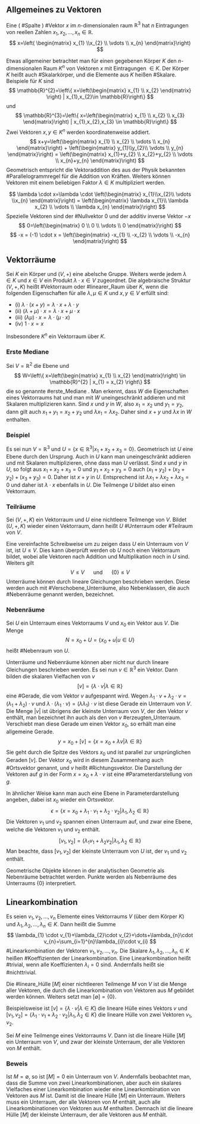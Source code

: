 ## Allgemeines zu Vektoren
Eine ( #Spalte ) #Vektor $x$ im $n$-dimensionalen raum $\mathbb{R}^{3}$ hat $n$ Eintragungen von reellen Zahlen $x_{1},x_{2},\dots ,x_{n} \in \mathbb{R}$.
$$
x=\left( \begin{matrix}
x_{1} \\x_{2} \\ \vdots \\ x_{n}
\end{matrix}\right)
$$

Etwas allgemeiner betrachtet man für einen gegebenen Körper $K$ den $n$-dimensionalen Raum $K^{n}$ von Vektoren $x$ mit Eintragungen $\in K$. Der Körper $K$ heißt auch #Skalarkörper, und die Elemente aus $K$ heißen #Skalare.  Beispiele für $K$ sind
$$
\mathbb{R}^{2}=\left\{  x=\left(\begin{matrix}
x_{1} \\ x_{2}
\end{matrix} \right) | x_{1},x_{2}\in \mathbb{R}\right\}
$$
und
$$
\mathbb{R}^{3}=\left\{ x=\left(\begin{matrix}
x_{1} \\ x_{2} \\ x_{3}
\end{matrix}\right) | x_{1},x_{2},x_{3} \in \mathbb{R}\right\}
$$
Zwei Vektoren $x,y \in K^{n}$ werden koordinatenweise addiert.
$$
x+y=\left(\begin{matrix}
x_{1} \\ x_{2} \\ \vdots \\ x_{n}
\end{matrix}\right) + \left(\begin{matrix}
y_{1}\\y_{2}\\ \vdots \\ y_{n}
\end{matrix}\right) = \left(\begin{matrix}
x_{1}+y_{2} \\ x_{2}+y_{2} \\ \vdots \\ x_{n}+y_{n}
\end{matrix}\right)
$$
Geometrisch entspricht die Vektoraddition des aus der Physik bekannten #Parallelogrammregel für die Addition von Kräften. Weiters können Vektoren mit einem beliebigen Faktor $\lambda\in K$ multipliziert werden.

$$
\lambda \cdot x=\lambda \cdot \left(\begin{matrix}
x_{1}\\x_{2}\\ \vdots \\x_{n}
\end{matrix}\right) = \left(\begin{matrix}
\lambda x_{1}\\ \lambda x_{2} \\ \vdots \\ \lambda x_{n}
\end{matrix}\right)
$$Spezielle Vektoren sind der #Nullvektor $0$ und der additiv inverse Vektor $-x$
$$
0=\left(\begin{matrix}
0 \\ 0 \\ \vdots \\ 0
\end{matrix}\right)
$$
$$
-x = (-1) \cdot x = \left(\begin{matrix}
-x_{1} \\ -x_{2} \\ \vdots \\ -x_{n}
\end{matrix}\right)
$$
## Vektorräume

Sei $K$ ein Körper und $(V,+)$ eine abelsche Gruppe. Weiters werde jedem $\lambda \in K$ und $x \in V$ ein Produkt $\lambda \cdot x \in V$ zugeordnet. 
Die algebraische Struktur $(V,+,K)$ heißt #Vektorraum oder #linearer_Raum über $K$, wenn die folgenden Eigenschaften für alle $\lambda, \mu \in K$ und $x,y \in V$ erfüllt sind:

- (i) $\lambda \cdot (x+y)=\lambda \cdot x + \lambda \cdot y$
- (ii) $(\lambda +\mu) \cdot x=\lambda \cdot x+\mu \cdot x$
- (iii) $(\lambda \mu)\cdot x=\lambda \cdot(\mu \cdot x)$
- (iv) $1 \cdot x = x$


Insbesondere $K^{n}$ ein Vektorraum über $K$. 

### Erste Mediane
Sei $V=\mathbb{R}^{2}$ die Ebene und
$$
W=\left\{  x=\left(\begin{matrix}
x_{1} \\ x_{2}
\end{matrix}\right) \in \mathbb{R}^{2} | x_{1} = x_{2} \right\}
$$
die so genannte #erste_Mediane . Man erkennt, dass $W$ die Eigenschaften eines Vektorraums hat und man mit $W$ uneingeschränkt addieren und mit Skalaren multiplizieren kann. Sind $x$ und $y$ in $W$, also $x_{1}=x_{2}$ und $y_{1} = y_{2}$, dann gilt auch $x_{1}+y_{1}=x_{2}+y_{2}$ und $\lambda x_{1} = \lambda x_{2}$. Daher sind $x+y$ und $\lambda x$ in $W$ enthalten.

### Beispiel
Es sei nun $V=\mathbb{R}^{3}$ und $U=\{ x\in \mathbb{R}^{3} |x_{1}+x_{2}+x_{3}=0 \}$. Geometrisch ist $U$ eine Ebene durch den Ursprung. Auch in $U$ kann man uneingeschränkt addieren und mit Skalaren multiplizieren, ohne dass man $U$ verlässt. Sind $x$ und $y$ in $U$, so folgt aus $x_{1}+x_{2}+x_{3}=0$ und $y_{1}+x_{2}+y_{3}=0$ auch $(x_{1}+y_{2})+(x_{2}+y_{2})+(x_{3}+y_{3})=0$. Daher ist $x+y$ in $U$. Entsprechend ist $\lambda x_{1}+\lambda x_{2}+\lambda x_{3}=0$ und daher ist $\lambda \cdot x$ ebenfalls in $U$. Die Teilmenge $U$ bildet also einen Vektorraum.


### Teilräume
Sei $(V,+,K)$ ein Vektorraum und $U$ eine nichtleere Teilmenge von $V$. Bildet $(U,+,K)$ wieder einen Vektorraum, dann heißt $U$ #Unterraum oder #Teilraum von $V$.

Eine vereinfachte Schreibweise um zu zeigen dass $U$ ein Unterraum von $V$ ist, ist $U\leq V$. Dies kann überprüft werden ob $U$ noch einen Vektorraum bildet, wobei alle Vektoren nach Addition und Multiplikation noch in $U$ sind. Weiters gilt
$$
V\leq V ~~~~~ \text{ und } ~~~~~ \{ 0 \} \leq V
$$
Unterräume können durch lineare Gleichungen beschrieben werden. Diese werden auch mit #Verschobene_Unterräume, also Nebenklassen, die auch #Nebenräume genannt werden, bezeichnet.

### Nebenräume
Sei $U$ ein Unterraum eines Vektorraums $V$ und $x_{0}$ ein Vektor aus $V$. Die Menge
$$
N=x_{0}+U=\{ x_{0}+u|u\in U \}
$$
heißt #Nebenraum von $U$.

Unterräume und Nebenräume können aber nicht nur durch lineare Gleichungen beschrieben werden. Es sei nun $v \in \mathbb{R}^{3}$ ein Vektor. Dann bilden die skalaren Vielfachen von $v$
$$
[v]=\{ \lambda \cdot v|\lambda\in \mathbb{R} \}
$$
eine #Gerade, die vom Vektor $v$ aufgespannt wird. Wegen $\lambda_{1}\cdot v+\lambda_{2}\cdot v=(\lambda_{1}+\lambda_{2})\cdot v$ und $\lambda \cdot(\lambda_{1} \cdot v)=(\lambda \lambda_{1})\cdot v$ ist diese Gerade ein Unterraum von $V$. Die Menge $|v|$ ist übrigens der kleinste Unterraum von $V$, der den Vektor $v$ enthält, man bezeichnet ihn auch als den von $v$ #erzeugten_Unterraum. Verschiebt man diese Gerade um einen Vektor $x_{0}$, so erhält man eine allgemeine Gerade.
$$
y=x_{0}+[v]=\{ x=x_{0}+\lambda v|\lambda\in \mathbb{R} \}
$$
Sie geht durch die Spitze des Vektors $x_{0}$ und ist parallel zur ursprünglichen Geraden $[v]$. Der Vektor $x_{0}$ wird in diesem Zusammenhang auch #Ortsvektor genannt, und $v$ heißt #Richtungsvektor. Die Darstellung der Vektoren auf $g$ in der Form $x=x_{0}+\lambda \cdot v$ ist eine #Parameterdarstellung von $g$.

In ähnlicher Weise kann man auch eine Ebene in Parameterdarstellung angeben, dabei ist $x_{0}$ wieder ein Ortsvektor.
$$
\epsilon=\{ x=x_{0}+\lambda_{1}\cdot v_{1}+\lambda_{2}\cdot v_{2} | \lambda_{1},\lambda_{2} \in \mathbb{R} \}
$$
Die Vektoren $v_{1}$ und $v_{2}$ spannen einen Unterraum auf, und zwar eine Ebene, welche die Vektoren $v_{1}$ und $v_{2}$ enthält.
$$
[v_{1},v_{2}] = \{ \lambda_{1}v_{1}+\lambda_{2}v_{2} | \lambda_{1},\lambda_{2} \in \mathbb{R} \}
$$
Man beachte, dass $[v_{1},v_{2}]$ der kleinste Unterraum von $U$ ist, der $v_{1}$ und $v_{2}$ enthält.

Geometrische Objekte können in der analytischen Geometrie als Nebenräume betrachtet werden. Punkte werden als Nebenräume des Unterraums $\{ 0 \}$ interpretiert.

## Linearkombination
Es seien $v_{1},v_{2},\dots,v_{n}$ Elemente eines Vektorraums $V$ (über dem Körper $K$) und $\lambda_{1},\lambda_{2},\dots,\lambda_{n} \in K$. Dann heißt die Summe
$$
\lambda_{1} \cdot v_{1}+\lambda_{2}\cdot v_{2}+\dots+\lambda_{n}\cdot v_{n}=\sum_{i=1}^{n}\lambda_{i}\cdot v_{i}
$$
#Linearkombination der Vektoren $v_{1},v_{2},\dots,v_{n}$. Die Skalare $\lambda_{1},\lambda_{2},\dots ,\lambda_{n}\in K$ heißen #Koeffizienten der Linearkombination. Eine Linearkombination heißt #trivial, wenn alle Koeffizienten $\lambda_{i}=0$ sind. Andernfalls heißt sie #nichttrivial.

Die #lineare_Hülle $[M]$ einer nichtleeren Teilmenge $M$ von $V$ ist die Menge aller Vektoren, die durch die Linearkombination von Vektoren aus $M$ gebildet werden können. Weiters setzt man $[\emptyset]=\{ 0 \}$.

Beispielsweise ist $[v]=\{ \lambda \cdot v|\lambda\in K \}$ die lineare Hülle eines Vektors $v$ und $[v_{1},v_{2}]=\{ \lambda_{1}\cdot v_{1}+\lambda_{2}\cdot v_{2} | \lambda_{1},\lambda_{2} \in K \}$ die lineare Hülle von zwei Vektoren $v_{1},v_{2}$.

Sei $M$ eine Teilmenge eines Vektorraums $V$. Dann ist die lineare Hülle $[M]$ ein Unterraum von $V$, und zwar der kleinste Unterraum, der alle Vektoren von $M$ enthält.

### Beweis 
Ist $M=\emptyset$, so ist $[M]=0$ ein Unterraum von $V$. Andernfalls beobachtet man, dass die Summe von zwei Linearkombinationen, aber auch ein skalares Vielfaches einer Linearkombination wieder eine Linearkombination von Vektoren aus $M$ ist. Damit ist die lineare Hülle $[M]$ ein Unterraum. Weiters muss ein Unterraum, der alle Vektoren von $M$ enthält, auch alle Linearkombinationen von Vektoren aus $M$ enthalten. Demnach ist die lineare Hülle $[M]$ der kleinste Unterraum, der alle Vektoren aus $M$ enthält.